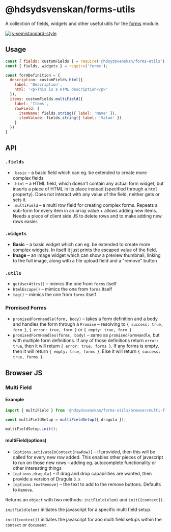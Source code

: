 # @hdsydsvenskan/forms-utils

A collection of fields, widgets and other useful utils for the [forms](https://www.npmjs.com/package/forms) module.

[![js-semistandard-style](https://img.shields.io/badge/code%20style-semistandard-brightgreen.svg?style=flat)](https://github.com/Flet/semistandard)

## Usage

```javascript
const { fields: customFields } = require('@hdsydsvenskan/forms-utils');
const { fields, widgets } = require('forms');

const formDefinition = {
  description: customFields.html({
    label: 'Description',
    html: '<p>This is a HTML description</p>'
  }),
  items: customFields.multiField({
    label: 'Items',
    rowField: {
      itemName: fields.string({ label: 'Name' }),
      itemValuee: fields.string({ label: 'Value' })
    }
  })
}
```

## API

### `.fields`

* `.basic` – a basic field which can eg. be extended to create more complex fields
* `.html` – a HTML field, which doesn't contain any actual form widget, but inserts a piece of HTML in its place instead (specified through a `html` property). Does not interact with any value of the field, neither gets or sets it.
* `.multiField` – a multi row field for creating complex forms. Repeats a sub-form for every item in an array value + allows adding new items. Needs a piece of client side JS to delete rows and to make adding new rows easier.

### `.widgets`

* **Basic** – a basic widget which can eg. be extended to create more complex widgets. In itself it just prints the escaped value of the field.
* **Image** – an image widget which can show a preview thumbnail, linking to the full image, along with a file upload field and a "remove" button

### `.utils`

* `getUserAttrs()` – mimics the one from `forms` itself
* `htmlEscape()` – mimics the one from `forms` itself
* `tag()` – mimics the one from `forms` itself

### Promised Forms

* `promisedFormHandle(form, body)` – takes a form definition and a body and handles the form through a `Promise` – resolving to `{ success: true, form }`, `{ error: true, form }` or `{ empty: true, form }`
* `promisedFormHandles(forms, body)` – same as `promisedFormHandle`, but with multiple form definitions. If any of those definitions return `error: true`, then it will return `{ error: true, forms }`. If any forms is empty, then it will return `{ empty: true, forms }`. Else it will return `{ success: true, forms }`.

## Browser JS

### Multi Field

#### Example

```javascript
import { multiField } from '@hdsydsvenskan/forms-utils/browser/multi-field';

const multiFieldSetup = multiFieldSetup({ dragula });

multiFieldSetup.init();
```

#### multiField(options)

* `[options.activateInContext(newRow)]` – if provided, then this will be called for every new row added. This enables other pieces of javascript to run on those new rows – adding eg. autocomplete functionality or other interesting things
* `[options.dragula]` – if drag and drop capabilities are wanted, then provide a version of Dragula `3.x`
* `[options.textRemove]` – the text to add to the remove buttons. Defaults to `Remove`.

Returns an `object` with two methods: `initField(elem)` and `init([context])`.

`initField(elem)` initiates the javascript for a specific multi field setup.

`init([context])` initiates the javascript for aöö multi field setups within the `context` or `document`.

